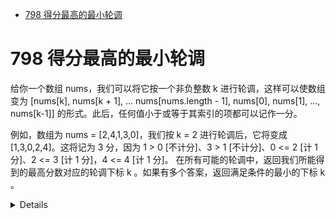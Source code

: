 <!--toc:start-->
- [798 得分最高的最小轮调](#798-得分最高的最小轮调)
<!--toc:end-->

# 798 得分最高的最小轮调


给你一个数组 nums，我们可以将它按一个非负整数 k 进行轮调，这样可以使数组变为 [nums[k], nums[k + 1], ... nums[nums.length - 1], nums[0], nums[1], ..., nums[k-1]] 的形式。此后，任何值小于或等于其索引的项都可以记作一分。

例如，数组为 nums = [2,4,1,3,0]，我们按 k = 2 进行轮调后，它将变成 [1,3,0,2,4]。这将记为 3 分，因为 1 > 0 [不计分]、3 > 1 [不计分]、0 <= 2 [计 1 分]、2 <= 3 [计 1 分]，4 <= 4 [计 1 分]。
在所有可能的轮调中，返回我们所能得到的最高分数对应的轮调下标 k 。如果有多个答案，返回满足条件的最小的下标 k 。

<details>

```c++
class Solution {
    array<int,100010> diff_array{};
    void add(int l,int r){
        ++diff_array[l];
        --diff_array[r+1];
    }
public:
    int bestRotation(vector<int>& nums) {
        int n=nums.size();
        for(int i=0;i<n;i++){
            int a=(i-(n-1)+n)%n,b=(i-nums[i]+n)%n;
            if(a<=b){
                add(a,b);
            }else{
                add(0,b);
                add(a,n-1);
            }
        }
        for(int i=1;i<=n;i++){
            diff_array[i]+=diff_array[i-1];
        }
        int ans=0;
        for(int i=1;i<=n;i++){
            if(diff_array[i]>diff_array[ans])ans=i;
        }
        return ans;
    }
};
```

</details>

